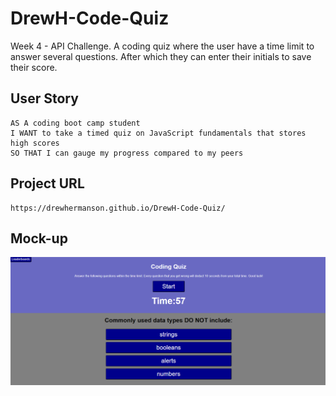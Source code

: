 # DrewH-Code-Quiz
Week 4 - API Challenge. A coding quiz where the user have a time limit to answer several questions. After which they can enter their initials to save their score.

## User Story

```
AS A coding boot camp student
I WANT to take a timed quiz on JavaScript fundamentals that stores high scores
SO THAT I can gauge my progress compared to my peers
```


## Project URL
```
https://drewhermanson.github.io/DrewH-Code-Quiz/
```

## Mock-up


![Quiz with multiple options and a time limit](/assets/images/expected.png)



